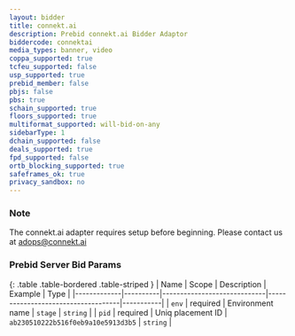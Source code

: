 ```yaml
---
layout: bidder
title: connekt.ai
description: Prebid connekt.ai Bidder Adaptor
biddercode: connektai
media_types: banner, video
coppa_supported: true
tcfeu_supported: false
usp_supported: true
prebid_member: false
pbjs: false
pbs: true
schain_supported: true
floors_supported: true
multiformat_supported: will-bid-on-any
sidebarType: 1
dchain_supported: false
deals_supported: true
fpd_supported: false
ortb_blocking_supported: true
safeframes_ok: true
privacy_sandbox: no
---
```


### Note

The connekt.ai adapter requires setup before beginning. Please contact us at <adops@connekt.ai>

### Prebid Server Bid Params

{: .table .table-bordered .table-striped }
| Name        | Scope    | Description                 | Example                            | Type      |
|-------------|----------|-----------------------------|------------------------------------|-----------|
| `env`       | required | Environment name            | `stage`                            | `string`  |
| `pid`       | required | Uniq placement ID           | `ab230510222b516f0eb9a10e5913d3b5` | `string`  |
